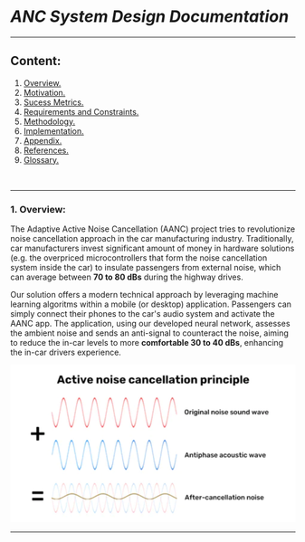 # _ANC System Design Documentation_

---

## <a id="content">Content: </a>
1. <a href="overview">Overview. </a>
2. [Motivation.]()
3. [Sucess Metrics.]()
4. [Requirements and Constraints.]()
5. [Methodology.]()
6. [Implementation.]()
7. [Appendix.]()
8. [References.]()
9. [Glossary.]()

<br>

---

### <a id="overview"></a> 1. Overview:

The Adaptive Active Noise Cancellation (AANC) project tries to revolutionize noise cancellation approach in the car manufacturing industry. Traditionally, car manufacturers invest significant amount of money in hardware solutions (e.g. the overpriced microcontrollers that form the noise cancellation system inside the car) to insulate passengers from external noise, which can average between **70 to 80 dBs** during the highway drives.

Our solution offers a modern technical approach by leveraging machine learning algoritms within a mobile (or desktop) application. Passengers can simply connect their phones to the car's audio system and activate the AANC app. The application, using our developed neural network, assesses the ambient noise and sends an anti-signal to counteract the noise, aiming to reduce the in-car levels to more **comfortable 30 to 40 dBs**, enhancing the in-car drivers experience.

<p align="center">
<img src="./../../src/imgs/ANC_principle.png">
</p>

---



